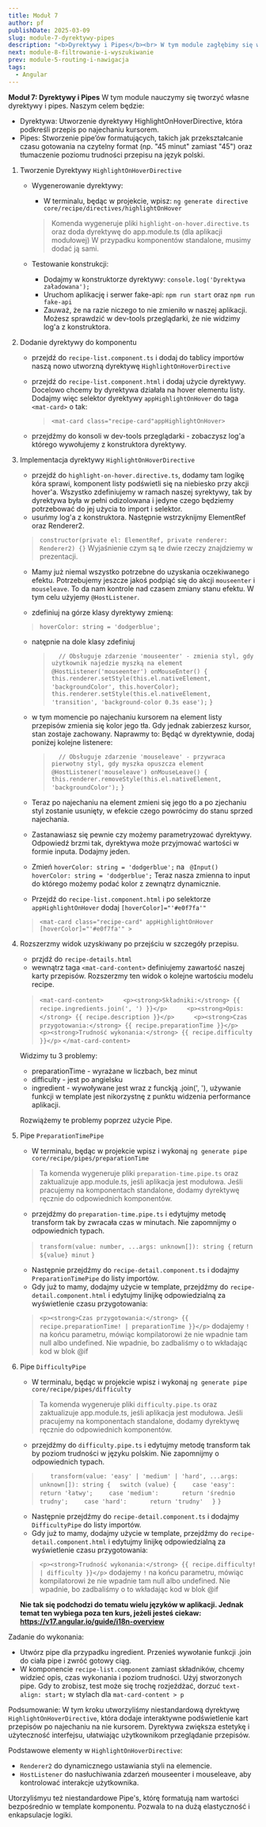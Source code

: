 ```yaml
---
title: Moduł 7
author: pf
publishDate: 2025-03-09
slug: module-7-dyrektywy-pipes
description: "<b>Dyrektywy i Pipes</b><br> W tym module zagłębimy się w świat niestandardowych dyrektyw i Pipe'ów w Angularze. Nauczysz się tworzyć dyrektywy, takie jak HighlightOnHoverDirective, które dodają interaktywne podświetlenie elementów. Poznasz również, jak tworzyć niestandardowe Pipe'y do formatowania danych bezpośrednio w szablonach komponentów, co zwiększa elastyczność i enkapsulację logiki."
next: module-8-filtrowanie-i-wyszukiwanie
prev: module-5-routing-i-nawigacja
tags:
  - Angular
---
```


**Moduł 7: Dyrektywy i Pipes**
W tym module nauczymy się tworzyć własne dyrektywy i pipes. Naszym celem będzie:
  * Dyrektywa: Utworzenie dyrektywy HighlightOnHoverDirective, która podkreśli przepis po najechaniu kursorem.
  * Pipes: Stworzenie pipe’ów formatujących, takich jak przekształcanie czasu gotowania na czytelny format (np. "45 minut" zamiast "45")
    oraz tłumaczenie poziomu trudności przepisu na język polski.

1. Tworzenie Dyrektywy `HighlightOnHoverDirective`
   * Wygenerowanie dyrektywy:
     * W terminalu, będąc w projekcie, wpisz: `ng generate directive core/recipe/directives/highlightOnHover`
      > Komenda wygeneruje pliki `highlight-on-hover.directive.ts` oraz doda dyrektywę do app.module.ts (dla aplikacji modułowej)
      > W przypadku komponentów standalone, musimy dodać ją sami.

   * Testowanie konstrukcji: 
     * Dodajmy w konstruktorze dyrektywy: `console.log('Dyrektywa załadowana');`
     * Uruchom aplikację i serwer fake-api: `npm run start` oraz `npm run fake-api`
     * Zauważ, że na razie niczego to nie zmieniło w naszej aplikacji. Możesz sprawdzić w dev-tools przeglądarki, że nie widzimy log'a z konstruktora.

2. Dodanie dyrektywy do komponentu
   * przejdź do `recipe-list.component.ts` i dodaj do tablicy importów naszą nowo utworzną dyrektywę `HighlightOnHoverDirective`
   * przejdź do `recipe-list.component.html` i dodaj użycie dyrektywy. Docelowo chcemy by dyrektywa działała na hover elementu listy.
     Dodajmy więc selektor dyrektywy `appHighlightOnHover` do taga `<mat-card>` o tak:
     > `<mat-card class="recipe-card"appHighlightOnHover>`

   * przejdźmy do konsoli w dev-tools przeglądarki - zobaczysz log'a którego wywołujemy z konstruktora dyrektywy.

3. Implementacja dyrektywy `HighlightOnHoverDirective`
   * przejdź do `highlight-on-hover.directive.ts`, dodamy tam logikę kóra sprawi, komponent listy podświetli się na niebiesko przy akcji hover'a.
     Wszystko zdefiniujemy w ramach naszej syrektywy, tak by dyrektywa była w pełni odizolowana i jedyne czego będziemy potrzebować do jej użycia to import i selektor.
   * usuńmy log'a z konstruktora. Następnie wstrzyknijmy ElementRef oraz Renderer2.
   > `constructor(private el: ElementRef, private renderer: Renderer2) {}`
   Wyjaśnienie czym są te dwie rzeczy znajdziemy w prezentacji.

   * Mamy już niemal wszystko potrzebne do uzyskania oczekiwanego efektu. Potrzebujemy jeszcze jakoś podpiąć się do akcji `mouseenter` i `mouseleave`. To da nam kontrole nad czasem zmiany stanu efektu.
   W tym celu użyjemy `@HostListener`.

   * zdefiniuj na górze klasy dyrektywy zmieną:
    > `hoverColor: string = 'dodgerblue';`

   * natępnie na dole klasy zdefiniuj
      > `  // Obsługuje zdarzenie 'mouseenter' - zmienia styl, gdy użytkownik najedzie myszką na element`
      > `@HostListener('mouseenter') onMouseEnter() {`
      > `  this.renderer.setStyle(this.el.nativeElement, 'backgroundColor', this.hoverColor);`
      > `  this.renderer.setStyle(this.el.nativeElement, 'transition', 'background-color 0.3s ease');`
      > `}`

   * w tym momencie po najechaniu kursorem na element listy przepisów zmienia się kolor jego tła.
      Gdy jednak zabierzesz kursor, stan zostaje zachowany. Naprawmy to:
      Będąć w dyrektywnie, dodaj poniżej kolejne listenere:
      > `  // Obsługuje zdarzenie 'mouseleave' - przywraca pierwotny styl, gdy myszka opuszcza element`
      > `@HostListener('mouseleave') onMouseLeave() {`
      > `  this.renderer.removeStyle(this.el.nativeElement, 'backgroundColor');`
      > `}`

   * Teraz po najechaniu na element zmieni się jego tło a po zjechaniu styl zostanie usunięty,
      w efekcie czego powrócimy do stanu sprzed najechania.

   * Zastanawiasz się pewnie czy możemy parametryzować dyrektywy. Odpowiedź brzmi tak, dyrektywa może przyjmować wartości w formie inputa. Dodajmy jeden.
   * Zmień `hoverColor: string = 'dodgerblue';` na ` @Input() hoverColor: string = 'dodgerblue';`
      Teraz nasza zmienna to input do którego możemy podać kolor z zewnątrz dynamicznie.
   * Przejdź do `recipe-list.component.html` i po selektorze `appHighlightOnHover` dodaj `[hoverColor]="'#e0f7fa'"`
   > `<mat-card class="recipe-card" appHighlightOnHover [hoverColor]="'#e0f7fa'" >`

4. Rozszerzmy widok uzyskiwany po przejściu w szczegóły przepisu.
   * przjdź do `recipe-details.html`
   * wewnątrz taga `<mat-card-content>` definiujemy zawartość naszej karty przepisów. Rozszerzmy ten widok o kolejne wartościu modelu recipe.
   > `<mat-card-content>`
   >  `     <p><strong>Składniki:</strong> {{ recipe.ingredients.join(', ') }}</p>`
   >  `     <p><strong>Opis:</strong> {{ recipe.description }}</p>`
   >  `     <p><strong>Czas przygotowania:</strong> {{ recipe.preparationTime }}</p>`
   >  `     <p><strong>Trudność wykonania:</strong> {{ recipe.difficulty }}</p>`
   >  `</mat-card-content>`

   Widzimy tu 3 problemy:
      * preparationTime - wyrażane w liczbach, bez minut
      * difficulty - jest po angielsku
      * ingredient - wywoływane jest wraz z funckją .join(', '), używanie funkcji w template jest nikorzystnę z punktu widzenia performance aplikacji.

   Rozwiążemy te problemy poprzez użycie Pipe.

5. Pipe `PreparationTimePipe`
   * W terminalu, będąc w projekcie wpisz i wykonaj `ng generate pipe core/recipe/pipes/preparationTime`
   > Ta komenda wygeneruje pliki `preparation-time.pipe.ts` oraz zaktualizuje app.module.ts, jeśli aplikacja jest modułowa.
   > Jeśli pracujemy na komponentach standalone, dodamy dyrektywę ręcznie do odpowiednich komponentów.

   * przejdźmy do `preparation-time.pipe.ts` i edytujmy metodę transform tak by zwracała czas w minutach. Nie zapomnijmy o odpowiednich typach.
   > ` transform(value: number, ...args: unknown[]): string { `
   >    return `${value} minut`
   >  `}`

   * Następnie przejdźmy do `recipe-detail.component.ts` i dodajmy `PreparationTimePipe` do listy importów.
   * Gdy już to mamy, dodajmy użycie w template, przejdźmy do `recipe-detail.component.html` i edytujmy linijkę odpowiedzialną za wyświetlenie czasu przygotowania:
   > `<p><strong>Czas przygotowania:</strong> {{ recipe.preparationTime! | preparationTime }}</p>`
   dodajemy `!` na końcu parametru, mówiąc kompilatorowi że nie wpadnie tam null albo undefined.
   Nie wpadnie, bo zadbaliśmy o to wkładając kod w blok @if

6. Pipe `DifficultyPipe`
   * W terminalu, będąc w projekcie wpisz i wykonaj `ng generate pipe core/recipe/pipes/difficulty`
   > Ta komenda wygeneruje pliki `difficulty.pipe.ts` oraz zaktualizuje app.module.ts, jeśli aplikacja jest modułowa.
   > Jeśli pracujemy na komponentach standalone, dodamy dyrektywę ręcznie do odpowiednich komponentów.

   * przejdźmy do `difficulty.pipe.ts` i edytujmy metodę transform tak by poziom trudności w języku polskim. Nie zapomnijmy o odpowiednich typach.
   > `   transform(value: 'easy' | 'medium' | 'hard', ...args: unknown[]): string {`
   > `  switch (value) {`
   > `    case 'easy':`
   > `      return 'łatwy';`
   > `    case 'medium':`
   > `      return 'średnio trudny';`
   > `    case 'hard':`
   > `      return 'trudny'`
   > `  }`
   > `}`

   * Następnie przejdźmy do `recipe-detail.component.ts` i dodajmy `DifficultyPipe` do listy importów.
   * Gdy już to mamy, dodajmy użycie w template, przejdźmy do `recipe-detail.component.html` i edytujmy linijkę odpowiedzialną za wyświetlenie czasu przygotowania:
   > `<p><strong>Trudność wykonania:</strong> {{ recipe.difficulty! | difficulty }}</p>`
   dodajemy `!` na końcu parametru, mówiąc kompilatorowi że nie wpadnie tam null albo undefined.
   Nie wpadnie, bo zadbaliśmy o to wkładając kod w blok @if

   **Nie tak się podchodzi do tematu wielu języków w aplikacji. Jednak temat ten wybiega poza ten kurs, jeżeli jesteś ciekaw: https://v17.angular.io/guide/i18n-overview**


Zadanie do wykonania:
   * Utwórz pipe dla przypadku ingredient. Przenieś wywołanie funkcji .join do ciała pipe i zwróć gotowy ciąg.
   * W komponencie `recipe-list.component` zamiast składników, chcemy widzieć opis, czas wykonania i poziom trudności. Użyj stworzonych pipe.
   Gdy to zrobisz, test może się trochę rozjeźdżać, dorzuć `text-align: start;` w stylach dla `mat-card-content > p`


Podsumowanie:
W tym kroku utworzyliśmy niestandardową dyrektywę `HighlightOnHoverDirective`, która dodaje interaktywne podświetlenie kart przepisów po najechaniu na nie kursorem. Dyrektywa zwiększa estetykę i użyteczność interfejsu, ułatwiając użytkownikom przeglądanie przepisów.

Podstawowe elementy w `HighlightOnHoverDirective`:
   * `Renderer2` do dynamicznego ustawiania styli na elemencie.
   * `HostListener` do nasłuchiwania zdarzeń mouseenter i mouseleave, aby kontrolować interakcje użytkownika.

Utorzyliśmyu też niestandardowe Pipe's, którę formatują nam wartości bezpośrednio w template komponentu. Pozwala to na dużą elastyczność i enkapsulacje logiki.
